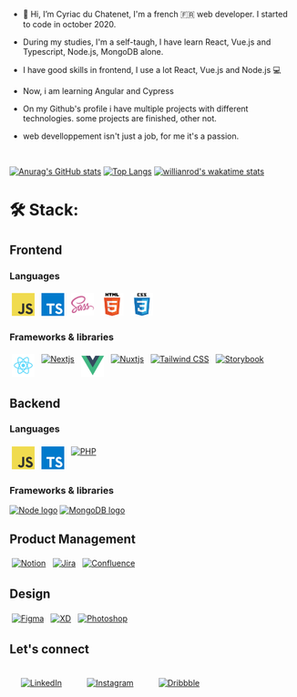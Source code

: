 - 👋 Hi, I’m Cyriac du Chatenet, I'm a french 🇫🇷 web developer. I started to code in october 2020.
- During my studies, I'm a self-taugh, I have learn React, Vue.js and Typescript, Node.js, MongoDB alone.
- I have good skills in frontend, I use a lot React, Vue.js and Node.js 💻

- Now, i am learning Angular and Cypress

- On my Github's profile i have multiple projects with different technologies. some projects are finished, other not.
- web develloppement isn't just a job, for me it's a passion.
<br>

[![Anurag's GitHub stats](https://github-readme-stats.vercel.app/api?username=CyriacduChatenet)](https://github.com/anuraghazra/github-readme-stats)
[![Top Langs](https://github-readme-stats.vercel.app/api/top-langs/?username=CyriacduChatenet&langs_count=6)](https://github.com/anuraghazra/github-readme-stats)
[![willianrod's wakatime stats](https://github-readme-stats.vercel.app/api/wakatime?username=CyriacduChatenet&langs_count=6)](https://github.com/anuraghazra/github-readme-stats)

# 🛠 Stack:

## Frontend
### Languages
  <a href="https://devdocs.io/javascript/" target="_blank"><img src="https://raw.githubusercontent.com/github/explore/80688e429a7d4ef2fca1e82350fe8e3517d3494d/topics/javascript/javascript.png" alt="Javascript" height="40" style="vertical-align:top; margin:4px"></a>
   <a href="https://www.typescriptlang.org/" target="_blank">  <img src="https://raw.githubusercontent.com/github/explore/80688e429a7d4ef2fca1e82350fe8e3517d3494d/topics/typescript/typescript.png" alt="Typescript" height="40" style="vertical-align:top; margin:4px"></a>
   <a href="https://sass-lang.com/" target="_blank"><img src="https://raw.githubusercontent.com/github/explore/80688e429a7d4ef2fca1e82350fe8e3517d3494d/topics/sass/sass.png" alt="Sass" height="40" style="vertical-align:top; margin:4px"></a>
   <a href="https://devdocs.io/html/" target="_blank"><img src="https://raw.githubusercontent.com/github/explore/80688e429a7d4ef2fca1e82350fe8e3517d3494d/topics/html/html.png" alt="HTML" height="40" style="vertical-align:top; margin:4px"></a>
   <a href="https://devdocs.io/css/" target="_blank">
   <img src="https://raw.githubusercontent.com/github/explore/80688e429a7d4ef2fca1e82350fe8e3517d3494d/topics/css/css.png" alt="CSS" height="40" style="vertical-align:top; margin:4px">
   </a>

### Frameworks & libraries
  <a href="https://fr.reactjs.org/docs/getting-started.html"><img src="https://raw.githubusercontent.com/github/explore/80688e429a7d4ef2fca1e82350fe8e3517d3494d/topics/react/react.png" alt="React" height="40" style="vertical-align:top; margin:4px" target="_blank"></a>
   <a href="https://nextjs.org/docs" target="_blank"><img src="https://decodenatura.com/static/fb8aa1bb70c9925ce1ae22dc2711b343/nextjs-logo.png" alt="Nextjs" height="40" style="vertical-align:top; margin:4px"></a>
   <a href="https://v2.vuejs.org/v2/guide/?redirect=true" target="_blank"><img src="https://raw.githubusercontent.com/github/explore/80688e429a7d4ef2fca1e82350fe8e3517d3494d/topics/vue/vue.png" alt="Vue" height="40" style="vertical-align:top; margin:4px"></a>
   <a href="https://nuxtjs.org/" target="_blank"><img src="https://www.nuxtjs.cn/NUXTJS-logo-800.png" alt="Nuxtjs" height="40" style="vertical-align:top; margin:4px"></a>
   <a href="https://tailwindcss.com/docs" target="_blank"><img src="https://seeklogo.com/images/T/tailwind-css-logo-5AD4175897-seeklogo.com.png" alt="Tailwind CSS" height="35" style="vertical-align:top; margin:4px"></a>
    <a href="https://storybook.js.org/" target="_blank"><img src="https://d3uyj2gj5wa63n.cloudfront.net/wp-content/uploads/2019/08/011fc620-4cb2-11e9-a51a-fdbb10b4cabb-e1567090000539.png" alt="Storybook" height="35" style="vertical-align:top; margin:4px"></a>

## Backend
### Languages
  <a href="https://devdocs.io/javascript/" target="_blank"><img src="https://raw.githubusercontent.com/github/explore/80688e429a7d4ef2fca1e82350fe8e3517d3494d/topics/javascript/javascript.png" alt="Javascript" height="40" style="vertical-align:top; margin:4px"></a>
   <a href="https://www.typescriptlang.org/" target="_blank">  <img src="https://raw.githubusercontent.com/github/explore/80688e429a7d4ef2fca1e82350fe8e3517d3494d/topics/typescript/typescript.png" alt="Typescript" height="40" style="vertical-align:top; margin:4px"></a>
<a href="https://php.net"><img src="https://upload.wikimedia.org/wikipedia/commons/thumb/2/27/PHP-logo.svg/2560px-PHP-logo.svg.png" alt="PHP" height="40" style="vertical-align:top; margin:4px"></a>

### Frameworks & libraries
<a href="https://nodejs.org/en/"><img src="https://upload.wikimedia.org/wikipedia/commons/thumb/d/d9/Node.js_logo.svg/1280px-Node.js_logo.svg.png" alt="Node logo" height="40"></a>
<a href="https://www.mongodb.com/"><img src="https://www.ambient-it.net/wp-content/uploads/2018/07/mongodb-175.png" alt="MongoDB logo" height="40"></a>

## Product Management
   <a href="https://www.notion.so/" target="_blank"><img src="https://bubbleplan.net/blog/wp-content/uploads/2021/10/Notion-Logo.png" alt="Notion" height="40" style="vertical-align:top; margin:4px"></a>
   <a href="https://www.atlassian.com/fr/software/jira" target="_blank"><img src="https://encrypted-tbn0.gstatic.com/images?q=tbn:ANd9GcRdtk7DBxLzfqWPMJkYD3HYmmi_m3OZl21p13tbuVptwvWZakCaumcV8IZWs5KXE8Ljlv8&usqp=CAU" alt="Jira" height="40" style="vertical-align:top; margin:4px"></a>
   <a href="https://www.atlassian.com/fr/software/confluence" target="_blank"><img src="https://bubbleplan.net/blog/wp-content/uploads/2020/09/confluence-vector-logo.png" alt="Confluence" height="40" style="vertical-align:top; margin:4px"></a>

## Design
  <a href="https://www.figma.com/" target="_blank"><img src="https://i.pinimg.com/originals/18/f1/72/18f1727873924ba58fde1f739d11b77b.png" alt="Figma" height="40" style="vertical-align:top; margin:4px"></a>
   <a href="https://www.adobe.com/fr/products/xd.html" target="_blank"><img src="https://download.logo.wine/logo/Adobe_XD/Adobe_XD-Logo.wine.png" alt="XD" height="40" style="vertical-align:top; margin:4px"></a>
   <a href="https://www.adobe.com/fr/products/photoshop.html" target="_blank"><img src="https://logosmarcas.net/wp-content/uploads/2020/11/Adobe-Photoshop-Logo.png" alt="Photoshop" height="40" style="vertical-align:top; margin:4px"></a>

## Let's connect

<div>
  <a href="https://www.linkedin.com/in/cyriac-descubes-du-chatenet-4776911b8/" target="_blank"><img src="https://upload.wikimedia.org/wikipedia/commons/thumb/c/ca/LinkedIn_logo_initials.png/768px-LinkedIn_logo_initials.png" alt="LinkedIn" height="60" style="vertical-align:top; margin:20px"></a>
  <a href="https://www.instagram.com/cyriacduchatenet_pro/?hl=fr" target="_blank"><img src="http://assets.stickpng.com/images/580b57fcd9996e24bc43c521.png" alt="Instagram" height="60" style="vertical-align:top; margin:20px"></a>
  <a href="https://dribbble.com/CyriacDuChatenet" target="_blank"><img src="https://cdn.freebiesupply.com/logos/large/2x/dribbble-icon-1-logo-png-transparent.png" alt="Dribbble" height="60" style="vertical-align:top; margin:20px"></a>
</div>
